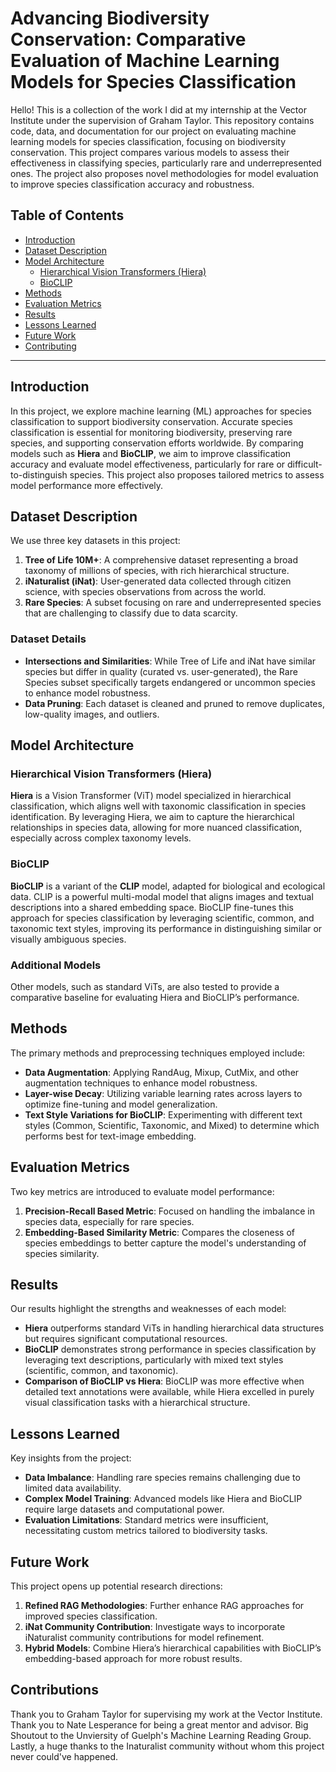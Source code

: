 # Advancing Biodiversity Conservation: Comparative Evaluation of Machine Learning Models for Species Classification

Hello! This is a collection of the work I did at my internship at the Vector Institute under the supervision of Graham Taylor.
This repository contains code, data, and documentation for our project on evaluating machine learning models for species classification, focusing on biodiversity conservation. This project compares various models to assess their effectiveness in classifying species, particularly rare and underrepresented ones. The project also proposes novel methodologies for model evaluation to improve species classification accuracy and robustness.


## Table of Contents
- [Introduction](#introduction)
- [Dataset Description](#dataset-description)
- [Model Architecture](#model-architecture)
  - [Hierarchical Vision Transformers (Hiera)](#hierarchical-vision-transformers-hiera)
  - [BioCLIP](#bioclip)
- [Methods](#methods)
- [Evaluation Metrics](#evaluation-metrics)
- [Results](#results)
- [Lessons Learned](#lessons-learned)
- [Future Work](#future-work)
- [Contributing](#contributing)


---

## Introduction
In this project, we explore machine learning (ML) approaches for species classification to support biodiversity conservation. Accurate species classification is essential for monitoring biodiversity, preserving rare species, and supporting conservation efforts worldwide. By comparing models such as **Hiera** and **BioCLIP**, we aim to improve classification accuracy and evaluate model effectiveness, particularly for rare or difficult-to-distinguish species. This project also proposes tailored metrics to assess model performance more effectively.

## Dataset Description
We use three key datasets in this project:
1. **Tree of Life 10M+**: A comprehensive dataset representing a broad taxonomy of millions of species, with rich hierarchical structure.
2. **iNaturalist (iNat)**: User-generated data collected through citizen science, with species observations from across the world.
3. **Rare Species**: A subset focusing on rare and underrepresented species that are challenging to classify due to data scarcity.

### Dataset Details
- **Intersections and Similarities**: While Tree of Life and iNat have similar species but differ in quality (curated vs. user-generated), the Rare Species subset specifically targets endangered or uncommon species to enhance model robustness.
- **Data Pruning**: Each dataset is cleaned and pruned to remove duplicates, low-quality images, and outliers.

## Model Architecture

### Hierarchical Vision Transformers (Hiera)
**Hiera** is a Vision Transformer (ViT) model specialized in hierarchical classification, which aligns well with taxonomic classification in species identification. By leveraging Hiera, we aim to capture the hierarchical relationships in species data, allowing for more nuanced classification, especially across complex taxonomy levels.

### BioCLIP
**BioCLIP** is a variant of the **CLIP** model, adapted for biological and ecological data. CLIP is a powerful multi-modal model that aligns images and textual descriptions into a shared embedding space. BioCLIP fine-tunes this approach for species classification by leveraging scientific, common, and taxonomic text styles, improving its performance in distinguishing similar or visually ambiguous species.

### Additional Models
Other models, such as standard ViTs, are also tested to provide a comparative baseline for evaluating Hiera and BioCLIP’s performance.

## Methods
The primary methods and preprocessing techniques employed include:
- **Data Augmentation**: Applying RandAug, Mixup, CutMix, and other augmentation techniques to enhance model robustness.
- **Layer-wise Decay**: Utilizing variable learning rates across layers to optimize fine-tuning and model generalization.
- **Text Style Variations for BioCLIP**: Experimenting with different text styles (Common, Scientific, Taxonomic, and Mixed) to determine which performs best for text-image embedding.

## Evaluation Metrics
Two key metrics are introduced to evaluate model performance:
1. **Precision-Recall Based Metric**: Focused on handling the imbalance in species data, especially for rare species.
2. **Embedding-Based Similarity Metric**: Compares the closeness of species embeddings to better capture the model's understanding of species similarity.

## Results
Our results highlight the strengths and weaknesses of each model:
- **Hiera** outperforms standard ViTs in handling hierarchical data structures but requires significant computational resources.
- **BioCLIP** demonstrates strong performance in species classification by leveraging text descriptions, particularly with mixed text styles (scientific, common, and taxonomic).
- **Comparison of BioCLIP vs Hiera**: BioCLIP was more effective when detailed text annotations were available, while Hiera excelled in purely visual classification tasks with a hierarchical structure.

## Lessons Learned
Key insights from the project:
- **Data Imbalance**: Handling rare species remains challenging due to limited data availability.
- **Complex Model Training**: Advanced models like Hiera and BioCLIP require large datasets and computational power.
- **Evaluation Limitations**: Standard metrics were insufficient, necessitating custom metrics tailored to biodiversity tasks.

## Future Work
This project opens up potential research directions:
1. **Refined RAG Methodologies**: Further enhance RAG approaches for improved species classification.
2. **iNat Community Contribution**: Investigate ways to incorporate iNaturalist community contributions for model refinement.
3. **Hybrid Models**: Combine Hiera’s hierarchical capabilities with BioCLIP’s embedding-based approach for more robust results.

## Contributions
Thank you to Graham Taylor for supervising my work at the Vector Institute. Thank you to Nate Lesperance for being a great mentor and advisor. Big Shoutout to the Unviersity of Guelph's Machine Learning Reading Group. Lastly, a huge thanks to the Inaturalist community without whom this project never could've happened.
